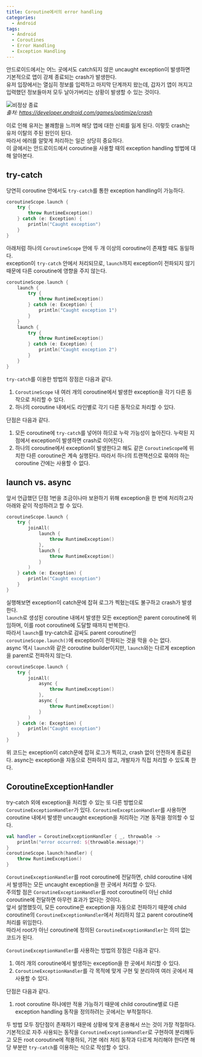 ```yaml
---
title: Coroutine에서의 error handling
categories:
  - Android
tags:
  - Android
  - Coroutines
  - Error Handling
  - Exception Handling
---
```


안드로이드에서는 어느 곳에서도 catch되지 않은 uncaught exception이 발생하면 기본적으로 앱이 강제 종료되는 crash가 발생한다.  
유저 입장에서는 열심히 정보를 입력하고 마지막 단계까지 왔는데, 갑자기 앱이 꺼지고 입력했던 정보들마저 모두 날아가버리는 상황이 발생할 수 있는 것이다.  

![비정상 종료](https://developer.android.com/static/topic/performance/images/crash-example-framed.png?hl=ko)  
*출처: https://developer.android.com/games/optimize/crash*

이로 인해 유저는 불쾌함을 느끼며 해당 앱에 대한 신뢰를 잃게 된다. 이렇듯 crash는 유저 이탈의 주된 원인이 된다.  
따라서 에러를 알맞게 처리하는 일은 상당히 중요하다.  
이 글에서는 안드로이드에서 coroutine을 사용할 때의 exception handling 방법에 대해 알아본다.  

## try-catch

당연히 coroutine 안에서도 `try-catch`를 통한 exception handling이 가능하다.  

```kotlin
coroutineScope.launch {
    try {
        throw RuntimeException()
    } catch (e: Exception) {
        println("Caught exception")
    }
}
```  

아래처럼 하나의 `CoroutineScope` 안에 두 개 이상의 coroutine이 존재할 때도 동일하다.  
exception이 `try-catch` 안에서 처리되므로, `launch`까지 exception이 전파되지 않기 때문에 다른 coroutine에 영향을 주지 않는다.  

```kotlin
coroutineScope.launch {
    launch {
        try {
            throw RuntimeException()
        } catch (e: Exception) {
            println("Caught exception 1")
        }
    }
    launch {
        try {
            throw RuntimeException()
        } catch (e: Exception) {
            println("Caught exception 2")
        }
    }
}
```

`try-catch`를 이용한 방법의 장점은 다음과 같다.  
1. `CoroutineScope` 내 여러 개의 coroutine에서 발생한 exception을 각기 다른 동작으로 처리할 수 있다.
2. 하나의 coroutine 내에서도 라인별로 각기 다른 동작으로 처리할 수 있다.

단점은 다음과 같다.  
1. 모든 coroutine에 `try-catch`를 넣어야 하므로 누락 가능성이 높아진다. 누락된 지점에서 exception이 발생하면 crash로 이어진다.
2. 하나의 coroutine에서 exception이 발생한다고 해도 같은 `CoroutineScope`에 위치한 다른 coroutine은 계속 실행된다. 따라서 하나의 트랜잭션으로 묶여야 하는 coroutine 간에는 사용할 수 없다.

## launch vs. async

앞서 언급했던 단점 1번을 조금이나마 보완하기 위해 exception을 한 번에 처리하고자 아래와 같이 작성하려고 할 수 있다.  

```kotlin
coroutineScope.launch {
    try {
        joinAll(
            launch {
                throw RuntimeException()
            },
            launch {
                throw RuntimeException()
            }
        )
    } catch (e: Exception) {
        println("Caught exception")
    }
}
```

실행해보면 exception이 catch문에 잡혀 로그가 찍혔는데도 불구하고 crash가 발생한다.  
`launch`로 생성된 coroutine 내에서 발생한 모든 exception은 parent coroutine에 위임하며, 이를 root coroutine에 도달할 때까지 반복한다.  
따라서 `launch`를 try-catch로 감싸도 parent coroutine인 `coroutineScope.launch()`에 exception이 전파되는 것을 막을 수는 없다.  
async 역시 `launch`와 같은 coroutine builder이지만, `launch`와는 다르게 exception을 parent로 전파하지 않는다.  

```kotlin
coroutineScope.launch {
    try {
        joinAll(
            async {
                throw RuntimeException()
            },
            async {
                throw RuntimeException()
            }
        )
    } catch (e: Exception) {
        println("Caught exception")
    }
}
```

위 코드는 exception이 catch문에 잡혀 로그가 찍히고, crash 없이 안전하게 종료된다. async는 exception을 자동으로 전파하지 않고, 개발자가 직접 처리할 수 있도록 한다.

## CoroutineExceptionHandler

try-catch 외에 exception을 처리할 수 있는 또 다른 방법으로 `CoroutineExceptionHandler`가 있다. `CoroutineExceptionHandler`를 사용하면 coroutine 내에서 발생한 uncaught exception을 처리하는 기본 동작을 정의할 수 있다.  

```kotlin
val handler = CoroutineExceptionHandler { _, throwable ->
    println("error occurred: ${throwable.message}")
}
coroutineScope.launch(handler) {
    throw RuntimeException()
}
```

`CoroutineExceptionHandler`를 root coroutine에 전달하면, child coroutine 내에서 발생하는 모든 uncaught exception을 한 곳에서 처리할 수 있다.  
주의할 점은 `CoroutineExceptionHandler`를 root coroutine이 아닌 child coroutine에 전달하면 아무런 효과가 없다는 것이다.  
앞서 설명했듯이, 모든 coroutine은 exception을 자동으로 전파하기 때문에 child coroutine의 `CoroutineExceptionHandler`에서 처리하지 않고 parent coroutine에 처리를 위임한다.  
따라서 root가 아닌 coroutine에 정의된 `CoroutineExceptionHandler`는 의미 없는 코드가 된다.  

`CoroutineExceptionHandler`를 사용하는 방법의 장점은 다음과 같다.  
1. 여러 개의 coroutine에서 발생하는 exception을 한 곳에서 처리할 수 있다.
2. `CoroutineExceptionHandler`를 각 목적에 맞게 구현 및 분리하여 여러 곳에서 재사용할 수 있다.

단점은 다음과 같다.  
1. root coroutine 하나에만 적용 가능하기 때문에 child coroutine별로 다른 exception handling 동작을 정의하려는 곳에서는 부적절하다.

두 방법 모두 장단점이 존재하기 때문에 상황에 맞게 혼용해서 쓰는 것이 가장 적절하다.  
기본적으로 자주 사용되는 동작을 `CoroutineExceptionHandler`로 구현하여 분리해두고 모든 root coroutine에 적용하되, 기본 에러 처리 동작과 다르게 처리해야 한다면 해당 부분만 `try-catch`를 이용하는 식으로 작성할 수 있다.